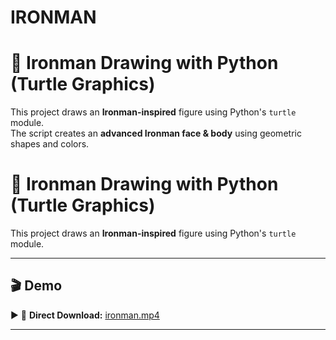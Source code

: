 # IRONMAN


# 🦾 Ironman Drawing with Python (Turtle Graphics)

This project draws an **Ironman-inspired** figure using Python's `turtle` module.  
The script creates an **advanced Ironman face & body** using geometric shapes and colors.


# 🦾 Ironman Drawing with Python (Turtle Graphics)

This project draws an **Ironman-inspired** figure using Python's `turtle` module.

---

## 🎬 Demo

▶
📌 **Direct Download:** [ironman.mp4](IRONMAN/ironman.mp4)

---
